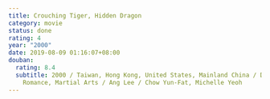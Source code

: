 ```yaml
---
title: Crouching Tiger, Hidden Dragon
category: movie
status: done
rating: 4
year: "2000"
date: 2019-08-09 01:16:07+08:00
douban:
  rating: 8.4
  subtitle: 2000 / Taiwan, Hong Kong, United States, Mainland China / Drama,
    Romance, Martial Arts / Ang Lee / Chow Yun-Fat, Michelle Yeoh
---
```




